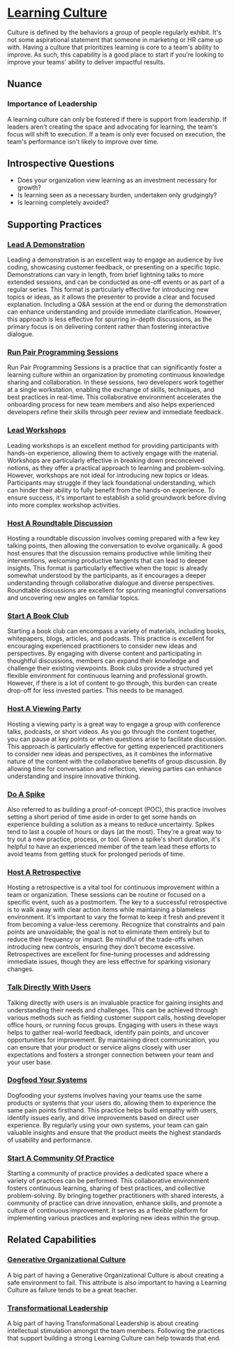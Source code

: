 # [Learning Culture](https://dora.dev/devops-capabilities/cultural/learning-culture/)

Culture is defined by the behaviors a group of people regularly exhibit.
It's not some aspirational statement that someone in marketing or HR came up with.
Having a culture that prioritizes learning is core to a team's ability to improve.
As such, this capability is a good place to start if you're looking to improve your teams' ability to deliver impactful results.

## Nuance

### Importance of Leadership

A learning culture can only be fostered if there is support from leadership.
If leaders aren't creating the space and advocating for learning, the team's focus will shift to execution.
If a team is only ever focused on execution, the team's performance isn't likely to improve over time.

## Introspective Questions

- Does your organization view learning as an investment necessary for growth?
- Is learning seen as a necessary burden, undertaken only grudgingly?
- Is learning completely avoided?

<!--
## Resources
TODO: insert a list of resources that explore this capability. For each item, give a brief summary of the resource.
-->

## Supporting Practices

### [Lead A Demonstration](/practices/lead-a-demonstration.md)

Leading a demonstration is an excellent way to engage an audience by live coding, showcasing customer feedback, or presenting on a specific topic. Demonstrations can vary in length, from brief lightning talks to more extended sessions, and can be conducted as one-off events or as part of a regular series. This format is particularly effective for introducing new topics or ideas, as it allows the presenter to provide a clear and focused explanation. Including a Q&A session at the end or during the demonstration can enhance understanding and provide immediate clarification. However, this approach is less effective for spurring in-depth discussions, as the primary focus is on delivering content rather than fostering interactive dialogue.

### [Run Pair Programming Sessions](/practices/run-pair-programming-sessions.md)

Run Pair Programming Sessions is a practice that can significantly foster a learning culture within an organization by promoting continuous knowledge sharing and collaboration. In these sessions, two developers work together at a single workstation, enabling the exchange of skills, techniques, and best practices in real-time. This collaborative environment accelerates the onboarding process for new team members and also helps experienced developers refine their skills through peer review and immediate feedback.

### [Lead Workshops](/practices/lead-workshops.md)

Leading workshops is an excellent method for providing participants with hands-on experience, allowing them to actively engage with the material. Workshops are particularly effective in breaking down preconceived notions, as they offer a practical approach to learning and problem-solving. However, workshops are not ideal for introducing new topics or ideas. Participants may struggle if they lack foundational understanding, which can hinder their ability to fully benefit from the hands-on experience. To ensure success, it's important to establish a solid groundwork before diving into more complex workshop activities.

### [Host A Roundtable Discussion](/practices/host-a-roundtable-discussion.md)

Hosting a roundtable discussion involves coming prepared with a few key talking points, then allowing the conversation to evolve organically. A good host ensures that the discussion remains productive while limiting their interventions, welcoming productive tangents that can lead to deeper insights. This format is particularly effective when the topic is already somewhat understood by the participants, as it encourages a deeper understanding through collaborative dialogue and diverse perspectives. Roundtable discussions are excellent for spurring meaningful conversations and uncovering new angles on familiar topics.

### [Start A Book Club](/practices/start-a-book-club.md)

Starting a book club can encompass a variety of materials, including books, whitepapers, blogs, articles, and podcasts. This practice is excellent for encouraging experienced practitioners to consider new ideas and perspectives. By engaging with diverse content and participating in thoughtful discussions, members can expand their knowledge and challenge their existing viewpoints. Book clubs provide a structured yet flexible environment for continuous learning and professional growth. However, if there is a lot of content to go through, this burden can create drop-off for less invested parties. This needs to be managed.

### [Host A Viewing Party](/practices/host-a-viewing-party.md)

Hosting a viewing party is a great way to engage a group with conference talks, podcasts, or short videos. As you go through the content together, you can pause at key points or when questions arise to facilitate discussion. This approach is particularly effective for getting experienced practitioners to consider new ideas and perspectives, as it combines the informative nature of the content with the collaborative benefits of group discussion. By allowing time for conversation and reflection, viewing parties can enhance understanding and inspire innovative thinking.

### [Do A Spike](/practices/do-a-spike.md)

Also referred to as building a proof-of-concept (POC), this practice involves setting a short period of time aside in order to get some hands on experience building a solution as a means to reduce uncertainty. Spikes tend to last a couple of hours or days (at the most). They're a great way to try out a new practice, process, or tool. Given a spike's short duration, it's helpful to have an experienced member of the team lead these efforts to avoid teams from getting stuck for prolonged periods of time.

### [Host A Retrospective](/practices/host-a-retrospective.md)

Hosting a retrospective is a vital tool for continuous improvement within a team or organization. These sessions can be routine or focused on a specific event, such as a postmortem. The key to a successful retrospective is to walk away with clear action items while maintaining a blameless environment. It's important to vary the format to keep it fresh and prevent it from becoming a value-less ceremony. Recognize that constraints and pain points are unavoidable; the goal is not to eliminate them entirely but to reduce their frequency or impact. Be mindful of the trade-offs when introducing new controls, ensuring they don’t become excessive. Retrospectives are excellent for fine-tuning processes and addressing immediate issues, though they are less effective for sparking visionary changes.

### [Talk Directly With Users](/practices/talk-directly-with-users.md)

Talking directly with users is an invaluable practice for gaining insights and understanding their needs and challenges. This can be achieved through various methods such as fielding customer support calls, hosting developer office hours, or running focus groups. Engaging with users in these ways helps to gather real-world feedback, identify pain points, and uncover opportunities for improvement. By maintaining direct communication, you can ensure that your product or service aligns closely with user expectations and fosters a stronger connection between your team and your user base.

### [Dogfood Your Systems](/practices/dogfood-your-systems.md)

Dogfooding your systems involves having your teams use the same products or systems that your users do, allowing them to experience the same pain points firsthand. This practice helps build empathy with users, identify issues early, and drive improvements based on direct user experience. By regularly using your own systems, your team can gain valuable insights and ensure that the product meets the highest standards of usability and performance.

### [Start A Community Of Practice](/practices/start-a-community-of-practice.md)

Starting a community of practice provides a dedicated space where a variety of practices can be performed. This collaborative environment fosters continuous learning, sharing of best practices, and collective problem-solving. By bringing together practitioners with shared interests, a community of practice can drive innovation, enhance skills, and promote a culture of continuous improvement. It serves as a flexible platform for implementing various practices and exploring new ideas within the group.

## Related Capabilities

### [Generative Organizational Culture](/capabilities/culture/generative-organizational-culture.md)

A big part of having a Generative Organizational Culture is about creating a safe environment to fail. This attribute is also important to having a Learning Culture as failure tends to be a great teacher.

### [Transformational Leadership](/capabilities/culture/transformational-leadership.md)

A big part of having Transformational Leadership is about creating intellectual stimulation amongst the team members. Following the practices that support building a strong Learning Culture can help towards that end.
